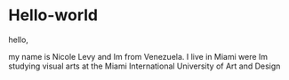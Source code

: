 # Hello-world
hello,

my name is Nicole Levy and Im from Venezuela. I live in Miami were Im studying visual arts at the Miami International University of Art and Design
